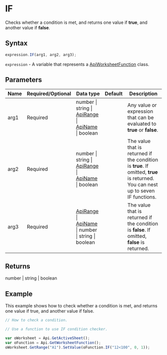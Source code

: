 # IF

Checks whether a condition is met, and returns one value if **true**, and another value if **false**.

## Syntax

```javascript
expression.IF(arg1, arg2, arg3);
```

`expression` - A variable that represents a [ApiWorksheetFunction](../ApiWorksheetFunction.md) class.

## Parameters

| **Name** | **Required/Optional** | **Data type** | **Default** | **Description** |
| ------------- | ------------- | ------------- | ------------- | ------------- |
| arg1 | Required | number \| string \| [ApiRange](../../ApiRange/ApiRange.md) \| [ApiName](../../ApiName/ApiName.md) \| boolean |  | Any value or expression that can be evaluated to **true** or **false**. |
| arg2 | Required | number \| string \| [ApiRange](../../ApiRange/ApiRange.md) \| [ApiName](../../ApiName/ApiName.md) \| boolean |  | The value that is returned if the condition is **true**. If omitted, **true** is returned. You can nest up to seven IF functions. |
| arg3 | Required | [ApiRange](../../ApiRange/ApiRange.md) \| [ApiName](../../ApiName/ApiName.md) \| number \| string \| boolean |  | The value that is returned if the condition is **false**. If omitted, **false** is returned. |

## Returns

number \| string \| boolean

## Example

This example shows how to check whether a condition is met, and returns one value if true, and another value if false.

```javascript editor-xlsx
// How to check a condition.

// Use a function to use IF condition checker.

var oWorksheet = Api.GetActiveSheet();
var oFunction = Api.GetWorksheetFunction();
oWorksheet.GetRange("A1").SetValue(oFunction.IF("12<100", 0, 1));
```

